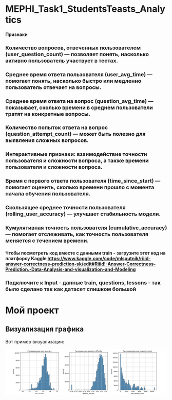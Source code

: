 # MEPHI_Task1_StudentsTeasts_Analytics


#### Признаки

### Количество вопросов, отвеченных пользователем (user_question_count) — позволяет понять, насколько активно пользователь участвует в тестах.
### Среднее время ответа пользователя (user_avg_time) — помогает понять, насколько быстро или медленно пользователь отвечает на вопросы.
### Среднее время ответа на вопрос (question_avg_time) — показывает, сколько времени в среднем пользователи тратят на конкретные вопросы.
### Количество попыток ответа на вопрос (question_attempt_count) — может быть полезно для выявления сложных вопросов.
### Интерактивные признаки: взаимодействие точности пользователя и сложности вопроса, а также времени пользователя и сложности вопроса.
### Время с первого ответа пользователя (time_since_start) — помогает оценить, сколько времени прошло с момента начала обучения пользователя.
### Скользящее среднее точности пользователя (rolling_user_accuracy) — улучшает стабильность модели.
### Кумулятивная точность пользователя (cumulative_accuracy) — помогает отслеживать, как точность пользователя меняется с течением времени.


#### Чтобы посмотреть код вместе с данными train - загрузите этот код на платфорсу Kaggle https://www.kaggle.com/code/mlsputnik/riiid-answer-correctness-prediction-sk/edit#Riiid!-Answer-Correctness-Prediction.-Data-Analysis-and-visualization-and-Modeling
### Подключите к Input - данные train, questions, lessons - так было сделано так как датасет слишком большой 

# Мой проект

## Визуализация графика

Вот пример визуализации:

![Распределение user_accuracy? question_difficulty, user_question_count](Students_Analytics_1.jpg)

